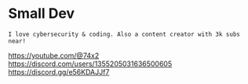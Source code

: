 # Small Dev

` I love cybersecurity & coding. Also a content creator with 3k subs near! `

 https://youtube.com/@74x2
 https://discord.com/users/1355205031636500605
 https://discord.gg/e56KDAJJf7
